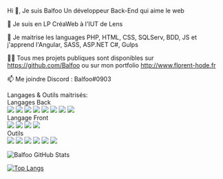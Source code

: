 Hi 👋, Je suis Balfoo
Un développeur Back-End qui aime le web 

🔭 Je suis en LP CréaWeb à l'IUT de Lens

🌱 Je maitrise les languages PHP, HTML, CSS, SQLServ, BDD, JS et j'apprend l'Angular, SASS, ASP.NET C#, Gulps  

👨‍💻 Tous mes projets publiques sont disponibles sur https://github.com/Balfoo ou sur mon portfolio http://www.florent-hode.fr 

📫 Me joindre Discord : Balfoo#0903


Langages & Outils maitrisés:
</br>
Langages Back
</br>
![](https://img.shields.io/badge/Code-PHP-informational?style=flat&logo=PHP&color=61DAFB)
![](https://img.shields.io/badge/Code-JavaScript-informational?style=flat&logo=JavaScript&color=F7DF1E)
![](https://img.shields.io/badge/Code-HTML5-informational?style=flat&logo=HTML5&color=E34F26)
![](https://img.shields.io/badge/Code-MySQL-informational?style=flat&logo=MySQL&color=336791)
![](https://img.shields.io/badge/Code-Laravel-informational?style=flat&logo=Laravel&color=FF0000)
![](https://img.shields.io/badge/Code-SQLite-informational?style=flat&logo=SQLite&color=003B57)
![](https://img.shields.io/badge/Code-Angular-informational?style=flat&logo=Angular&color=BB0B0B)
![](https://img.shields.io/badge/Code-ASP.NET-informational?style=flat&logo=ASP.NET&color=#FF8A2BE2)
</br>
Langage Front 
</br>
![](https://img.shields.io/badge/Style-Bootstrap-informational?style=flat&logo=Bootstrap&color=7952B3)
![](https://img.shields.io/badge/Style-CSS3-informational?style=flat&logo=CSS3&color=1572B6)
![](https://img.shields.io/badge/Code-Sass-informational?style=flat&logo=sass&color=#2962ff)
![](https://img.shields.io/badge/Code-Gulp-informational?style=flat&logo=Gulp&color=#F05032)
</br>
Outils
</br>
![](https://img.shields.io/badge/Tools-Figma-informational?style=flat&logo=Figma&color=F24E1E)
![](https://img.shields.io/badge/Tools-Git-informational?style=flat&logo=Git&color=F05032)
![](https://img.shields.io/badge/Tools-SQLServ-informational?style=flat&logo=SQLServ&color=F05032)
![](https://img.shields.io/badge/Tools-MySQL-informational?style=flat&logo=MySQL&color=F05032)
![](https://img.shields.io/badge/Tools-GitHub-informational?style=flat&logo=GitHub&color=181717)
![](https://img.shields.io/badge/Tools-GitLab-informational?style=flat&logo=GitLab&color=FF6600)



![Balfoo GitHub Stats](https://github-readme-stats.vercel.app/api?username=Balfoo&show_icons=true)

[![Top Langs](https://github-readme-stats.vercel.app/api/top-langs/?username=Balfoo&layout=compact)](https://github.com/Balfoo)
